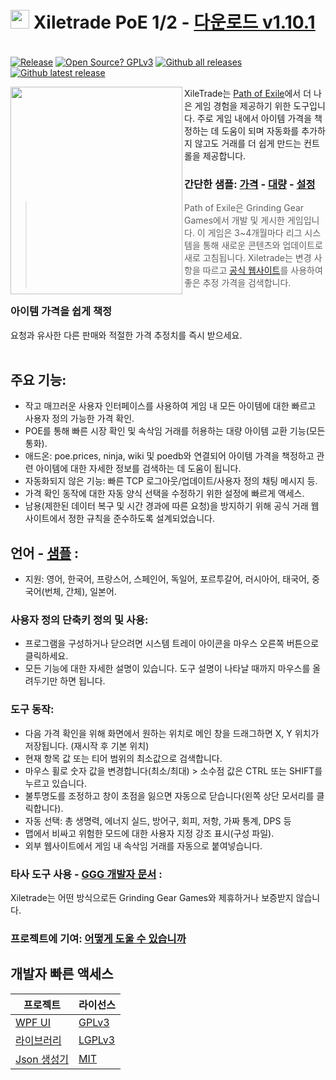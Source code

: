 # <img src="https://i.imgur.com/dhWQgtY.png" width="30" height="30"> Xiletrade PoE 1/2 - [다운로드 v1.10.1](https://github.com/maxensas/xiletrade/releases/download/1.10.1/Xiletrade_win-x64.7z)  

[<img width="20" height="15" src="https://user-images.githubusercontent.com/62154281/104107842-feae5080-52bf-11eb-8e8f-d8827f1f0334.png">](https://github.com/maxensas/xiletrade)
[<img width="20" height="15" src="https://user-images.githubusercontent.com/62154281/104107838-fd7d2380-52bf-11eb-8d47-f949fd7a3b58.png">](https://github.com/maxensas/xiletrade/blob/master/readme/README.kr.md)
[<img width="20" height="15" src="https://user-images.githubusercontent.com/62154281/104107835-fd7d2380-52bf-11eb-8e08-614b2610eca4.png">](https://github.com/maxensas/xiletrade/blob/master/readme/README.fr.md)
[<img width="20" height="15" src="https://user-images.githubusercontent.com/62154281/104107839-fe15ba00-52bf-11eb-807e-25088a595f33.png">](https://github.com/maxensas/xiletrade/blob/master/readme/README.es.md)
[<img width="20" height="15" src="https://user-images.githubusercontent.com/62154281/104107836-fd7d2380-52bf-11eb-8ba2-bcdc04dab8b9.png">](https://github.com/maxensas/xiletrade/blob/master/readme/README.de.md)
[<img width="20" height="15" src="https://user-images.githubusercontent.com/62154281/104107833-fce48d00-52bf-11eb-896a-c5671965cb51.png">](https://github.com/maxensas/xiletrade/blob/master/readme/README.pt.md)
[<img width="20" height="15" src="https://user-images.githubusercontent.com/62154281/104107837-fd7d2380-52bf-11eb-8df0-091c9d9cc05a.png">](https://github.com/maxensas/xiletrade/blob/master/readme/README.ru.md)
[<img width="20" height="15" src="https://user-images.githubusercontent.com/62154281/104107841-feae5080-52bf-11eb-8ca7-1f402cbf6e5e.png">](https://github.com/maxensas/xiletrade/blob/master/readme/README.th.md)
[<img width="20" height="15" src="https://user-images.githubusercontent.com/62154281/104107840-fe15ba00-52bf-11eb-939e-d98bba60877d.png">](https://github.com/maxensas/xiletrade/blob/master/readme/README.tw.md)
[<img width="20" height="15" src="https://user-images.githubusercontent.com/62154281/104107834-fce48d00-52bf-11eb-8902-02d5a6d457c8.png">](https://github.com/maxensas/xiletrade/blob/master/readme/README.cn.md)
[<img width="20" height="15" src="https://user-images.githubusercontent.com/62154281/222918792-06b9c888-bb96-40af-a27c-68b664fe60b5.png">](https://github.com/maxensas/xiletrade/blob/master/readme/README.jp.md)<br>
[![Release](https://img.shields.io/github/release/maxensas/xiletrade.svg)](https://github.com/maxensas/xiletrade/releases/) 
[![Open Source? GPLv3](https://badgen.net/badge/Open%20Source%20%3F/GPLv3/green?icon=github)](https://github.com/maxensas/xiletrade/tree/master/src)
[![Github all releases](https://img.shields.io/github/downloads/maxensas/xiletrade/total.svg)](https://GitHub.com/maxensas/xiletrade/releases/) [![Github latest release](https://img.shields.io/github/downloads/maxensas/xiletrade/latest/total.svg)](https://GitHub.com/maxensas/xiletrade/releases/)

<img align="left" width="275" height="332" src="https://user-images.githubusercontent.com/62154281/120822061-517df280-c556-11eb-9312-7e98127c6450.png">

XileTrade는 [Path of Exile](https://poe.game.daum.net/)에서 더 나은 게임 경험을 제공하기 위한 도구입니다. 주로 게임 내에서 아이템 가격을 책정하는 데 도움이 되며 자동화를 추가하지 않고도 거래를 더 쉽게 만드는 컨트롤을 제공합니다.
### 간단한 샘플: [가격](https://youtu.be/4mP3uOsr8oc) - [대량](https://youtu.be/6yuLZXTho-A) - [설정](https://youtu.be/libdIjrNM-8 )<br>
>Path of Exile은 Grinding Gear Games에서 개발 및 게시한 게임입니다. 이 게임은 3~4개월마다 리그 시스템을 통해 새로운 콘텐츠와 업데이트로 새로 고침됩니다.
>Xiletrade는 변경 사항을 따르고 [공식 웹사이트](https://poe.game.daum.net/trade/)를 사용하여 좋은 추정 가격을 검색합니다.
### 아이템 가격을 쉽게 책정
요청과 유사한 다른 판매와 적절한 가격 추정치를 즉시 받으세요.<br><br>

## 주요 기능:
* 작고 매끄러운 사용자 인터페이스를 사용하여 게임 내 모든 아이템에 대한 빠르고 사용자 정의 가능한 가격 확인.
* POE를 통해 빠른 시장 확인 및 속삭임 거래를 허용하는 대량 아이템 교환 기능(모든 통화).
* 애드온: poe.prices, ninja, wiki 및 poedb와 연결되어 아이템 가격을 책정하고 관련 아이템에 대한 자세한 정보를 검색하는 데 도움이 됩니다.
* 자동화되지 않은 기능: 빠른 TCP 로그아웃/업데이트/사용자 정의 채팅 메시지 등.
* 가격 확인 동작에 대한 자동 양식 선택을 수정하기 위한 설정에 빠르게 액세스.
* 남용(제한된 데이터 복구 및 시간 경과에 따른 요청)을 방지하기 위해 공식 거래 웹사이트에서 정한 규칙을 준수하도록 설계되었습니다.

## 언어 - [샘플](https://github.com/maxensas/xiletrade/blob/master/LANGUAGES.md) :
* 지원: 영어, 한국어, 프랑스어, 스페인어, 독일어, 포르투갈어, 러시아어, 태국어, 중국어(번체, 간체), 일본어.

### 사용자 정의 단축키 정의 및 사용:
* 프로그램을 구성하거나 닫으려면 시스템 트레이 아이콘을 마우스 오른쪽 버튼으로 클릭하세요.
* 모든 기능에 대한 자세한 설명이 있습니다. 도구 설명이 나타날 때까지 마우스를 올려두기만 하면 됩니다.

### 도구 동작:
* 다음 가격 확인을 위해 화면에서 원하는 위치로 메인 창을 드래그하면 X, Y 위치가 저장됩니다. (재시작 후 기본 위치)
* 현재 항목 값 또는 티어 범위의 최소값으로 검색합니다.
* 마우스 휠로 숫자 값을 변경합니다(최소/최대) > 소수점 값은 CTRL 또는 SHIFT를 누르고 있습니다.
* 불투명도를 조정하고 창이 초점을 잃으면 자동으로 닫습니다(왼쪽 상단 모서리를 클릭합니다).
* 자동 선택: 총 생명력, 에너지 실드, 방어구, 회피, 저항, 가짜 통계, DPS 등
* 맵에서 비싸고 위험한 모드에 대한 사용자 지정 강조 표시(구성 파일).
* 외부 웹사이트에서 게임 내 속삭임 거래를 자동으로 붙여넣습니다.

### 타사 도구 사용 - [GGG 개발자 문서](https://www.pathofexile.com/developer/docs/index#policy) :
Xiletrade는 어떤 방식으로든 Grinding Gear Games와 제휴하거나 보증받지 않습니다.<br>

### 프로젝트에 기여: [어떻게 도울 수 있습니까](https://github.com/maxensas/xiletrade/blob/master/CONTRIBUTING.md)

## 개발자 빠른 액세스
| 프로젝트 | 라이선스 |
|---------|---------|
| [WPF UI](https://github.com/maxensas/xiletrade/tree/master/src/Xiletrade) | [GPLv3](https://github.com/maxensas/xiletrade/blob/master/licenses/LICENSE_Xiletrade) |
| [라이브러리](https://github.com/maxensas/xiletrade/tree/master/src/Xiletrade.Library) | [LGPLv3](https://github.com/maxensas/xiletrade/blob/master/licenses/LICENSE_XiletradeLibrary) |
| [Json 생성기](https://github.com/maxensas/xiletrade/tree/master/src/Xiletrade.Json) | [MIT](https://github.com/maxensas/xiletrade/blob/master/licenses/LICENSE_XiletradeJson) |
